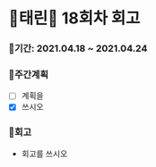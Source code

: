 # 🌼태린🌼 18회차 회고

### 🥕기간: 2021.04.18 ~ 2021.04.24

### 🍆주간계획

- [ ] 계획을
- [x] 쓰시오

### 🥦회고

- 회고를 쓰시오
